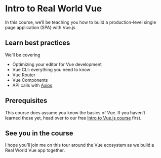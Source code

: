 # Intro to Real World Vue

In this course, we’ll be teaching you how to build a production-level single page application (SPA) with Vue.js.

## Learn best practices

We’ll be covering

* Optimizing your editor for Vue development
* Vue CLI: everything you need to know
* Vue Router
* Vue Components
* API calls with [Axios](https://github.com/axios/axios)

## Prerequisites

This course does assume you know the basics of Vue. If you haven’t learned those yet, head over to our free [Intro to Vue.js course](https://www.vuemastery.com/courses/intro-to-vue-js/vue-instance) first.

## See you in the course

I hope you’ll join me on this tour around the Vue ecosystem as we build a Real World Vue app together.